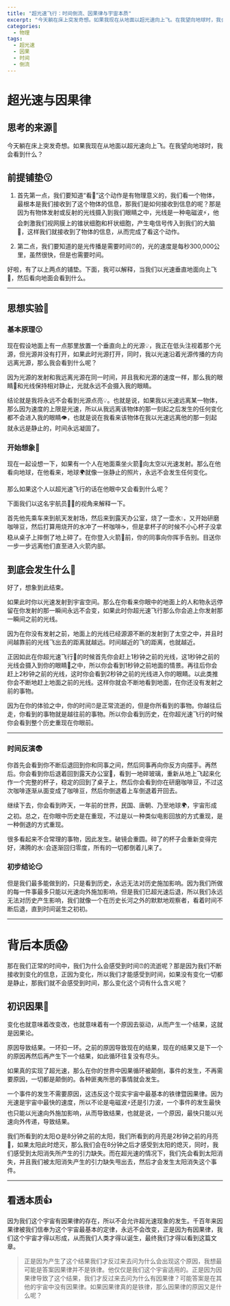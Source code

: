 ```yaml
---
title: "超光速飞行：时间倒流、因果律与宇宙本质"
excerpt: "今天躺在床上突发奇想。如果我现在从地面以超光速向上飞。在我望向地球时，我会看到什么？"
categories:
  - 物理
tags:
  - 超光速
  - 因果
  - 时间
  - 倒流
---
```


# 超光速与因果律

## **思考的来源**🤔

今天躺在床上突发奇想。如果我现在从地面以超光速向上飞。在我望向地球时，我会看到什么？

## 前提铺垫😗

1. 首先第一点，我们要知道“看👀”这个动作是有物理意义的，我们看一个物体，最根本是我们接收到了这个物体的信息，那我们是如何接收到信息的呢？那是因为有物体发射或反射的光线摄入到我们眼睛之中，光线是一种电磁波⚡，他会刺激我们视网膜上的锥状细胞和杆状细胞，产生电信号传入到我们的大脑🧠，这样我们就接收到了物体的信息，从而完成了看这个动作。

2. 第二点，我们要知道的是光传播是需要时间⏰的，光的速度是每秒300,000公里，虽然很快，但是也需要时间。

好啦，有了以上两点的铺垫。下面，我可以解释，当我们以光速垂直地面向上飞🚀，然后看向地面会看到什么。

---

## **思想实验🧪**

### **基本原理**😗

现在假设地面上有一点那里放置一个垂直向上的光源💡，我正在低头注视着那个光源，但光源并没有打开，如果此时光源打开，同时，我以光速沿着光源传播的方向远离光源，那么我会看到什么呢？

因为光源的发射和我远离光源在同一时间，并且我和光源的速度一样，那么我的眼睛👀和光线保持相对静止，光就永远不会摄入我的眼睛。

结论就是我将永远不会看到光源点亮💡。也就是说，如果我以光速远离某一物体，那么因为速度的上限是光速，所以从我远离该物体的那一刻起之后发生的任何变化都不会进入我的眼睛👁️，也就是说在我看来该物体在我以光速远离他的那一刻起就永远是静止的，时间永远凝固了。

### **开始想象**🤔

现在一起设想一下，如果有一个人在地面乘坐火箭🚀向太空以光速发射。那么在他看向地球，在他看来，地球🌍就像一张静止的照片，永远不会发生任何变化。

那么如果这个人以超光速飞行的话在他眼中又会看到什么呢？

下面我们以这名宇航员👨‍🚀的视角来解释一下。

首先他先乘车来到航天发射场，然后来到露天办公室，烧了一壶水💧，又开始研磨咖啡豆，然后打算用烧开的水冲了一杯咖啡☕️，但是拿杯子的时候不小心杯子没拿稳从桌子上摔倒了地上碎了。在你登入火箭🚀前，你的同事向你挥手告别。目送你一步一步远离他们直至进入火箭内部。

## **到底会发生什么🤔**

好了，想象到此结束。

如果此时你以光速发射到宇宙空间。那么在你看来你眼中的地面上的人和物永远停留在你发射的那一瞬间永远不会变，如果此时你超光速飞行那么你会追上你发射那一瞬间之前的光线。

因为在你没有发射之前，地面上的光线已经源源不断的发射到了太空之中，并且时间越靠前的光线飞出去的距离就越远。时间越近的飞的距离，也就越近。

正因如此在你超光速飞行🚀的时候首先你会赶上1秒钟之前的光线，这1秒钟之前的光线会摄入到你的眼睛👀之中，所以你会看到1秒钟之前地面的情景。再往后你会赶上2秒钟之前的光线，这时你会看到2秒钟之前的光线进入你的眼睛。以此类推你会不断地赶上地面之前的光线。这样你就会不断地看到地面，在你还没有发射之前的事物。

因为在你的体验之中，你的时间⏰是正常流逝的，但是你所看到的事物。你越往后走，你看到的事物就是越往前的事物。所以你会看到历史，在你超光速飞行的时候你会看到整个历史重现在你眼前。

---

### **时间反演**😨

你首先会看到你不断后退回到你和同事之间，然后同事再向你反方向摆手。再然后。你会看到你后退着回到露天办公室🏢，看到一地碎玻璃，重新从地上飞起来化作一个完整的杯子，稳定的回到了桌子上，然后你会看到你在研磨咖啡豆，不过这次咖啡逐渐从面变成了咖啡豆，然后你倒退着上车倒退着开回去。

继续下去，你会看到昨天，一年前的世界，民国、唐朝、乃至地球🌍，宇宙形成之初。总之，在你眼中历史是在重现，不过是以一种类似电影回放的方式重现，是一种倒退的方式重现。

很多看起来不合常理的事物，因此发生。破镜会重圆。碎了的杯子会重新变得完好，沸腾的水💧会逐渐回归零度，所有的一切都倒着儿来了。

### **初步结论**😏

但是我们最多能做到的，只是看到历史，永远无法对历史施加影响。因为我们所做的每一件事最多只能以光速向外施加影响，但是我们已超光速后退，所以我们永远无法对历史产生影响，我们就像一个在历史长河之外的默默地观察者，看着时间不断后退，直到时间诞生之初初。

---

# **背后本质**😱

那在我们正常的时间中，我们为什么会感受到时间⏰的流逝呢？那是因为我们不断接收到变化的信息，正因为变化，所以我们才能感受到时间，如果没有变化一切都是静止，那我们就不会感受到时间，那么变化这个词有什么含义呢？

## **初识因果**🤨

变化也就意味着改变改，也就意味着有一个原因去驱动，从而产生一个结果，这就是因果论。

原因导致结果。一环扣一环。之前的原因导致现在的结果，现在的结果又是下一个的原因再然后再产生下一个结果，如此循环往复没有尽头。

如果真的实现了超光速，那么在你的世界中因果循环被颠倒，事件的发生，不再需要原因，一切都是颠倒的。各种匪夷所思的事情就会发生。

一个事件的发生不需要原因，这违反这个现实宇宙中最基本的铁律暨因果律。因为光速是宇宙中最快的速度，所以不论是电磁波⚡还是引力波，一个事件的发生最快也只能以光速向外施加影响，从而导致结果，也就是说，一个原因，最快只能以光速向外传递，导致结果。

我们所看到的太阳🌞是8分钟之前的太阳，我们所看到的月亮是2秒钟之前的月亮🌙，如果太阳此时熄灭，那么我们会在8分钟之后才感受到太阳的熄灭，同时，我们感受到太阳消失所产生的引力缺失。而在超光速的情况下，我们先会看到太阳消失，并且我们被太阳消失产生的引力缺失甩出去，然后才会发生太阳消失这个事件。

---

## **看透本质**👍

因为我们这个宇宙有因果律的存在，所以不会允许超光速现象的发生。千百年来因果律被我们信奉为这个宇宙最基本的定律，永远不会改变，正是因为有因果律，我们这个宇宙才得以形成，从而我们人类才得以诞生，最终我们才得以看到这篇文章。

> 正是因为产生了这个结果我们才反过来去问为什么会出现这个原因，我想最可能是答案因果律并不是铁律。他仅仅是我们这个宇宙适用的。正是因为因果律导致了这个结果，我们才反过来去问为什么有因果律？可能答案是在其他的宇宙中没有因果律。如果因果律真的是铁律，那么因果律的原因又是什么呢？
